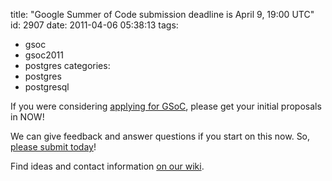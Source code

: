 title: "Google Summer of Code submission deadline is April 9, 19:00 UTC"
id: 2907
date: 2011-04-06 05:38:13
tags: 
- gsoc
- gsoc2011
- postgres
categories: 
- postgres
- postgresql

If you were considering [applying for GSoC](http://www.google-melange.com/gsoc/org/google/gsoc2011/postgresql), please get your initial proposals in NOW!  

We can give feedback and answer questions if you start on this now. So, [please submit today](http://www.google-melange.com/gsoc/org/google/gsoc2011/postgresql)!

Find ideas and contact information [on our wiki](http://wiki.postgresql.org/wiki/GSoC_2011).
